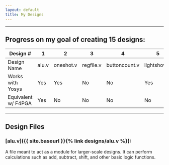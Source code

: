 ```yaml
---
layout: default
title: My Designs
---
```


------

## Progress on my goal of creating 15 designs: 

Design # | 1 | 2 | 3 | 4 | 5 | 6 | 7 | 8 | 9 | 10 | 11 | 12 | 13 | 14 | 15 
--- | --- | --- | --- | --- | --- | --- | --- | --- | --- | --- | --- | --- | --- | --- | ---
Design Name | alu.v  | oneshot.v  | regfile.v  | buttoncount.v  | lightshow.v  | calc.v  | shiftreg.v  | riscvSimpleDatapath.v  |  |  |  |  |  |  | 
Works with Yosys | Yes | Yes | No | No | Yes | Yes | Yes | No |  |  |  |  |  |  | 
Equivalent w/ F4PGA | Yes | No | No | No | No | No | No | No | | | | | | | | 

------

## Design Files
  
### [alu.v]({{ site.baseurl }}{% link designs/alu.v %}):
A file meant to act as a module for larger-scale designs. It can perform calculations such as add, subtract, shift, and other basic logic functions.


